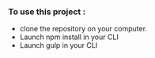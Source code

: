 ### To use this project :
* clone the repository on your computer.
* Launch npm install in your CLI
* Launch gulp in your CLI
